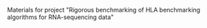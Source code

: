 Materials for project "Rigorous benchmarking of HLA benchmarking algorithms for RNA-sequencing data"
